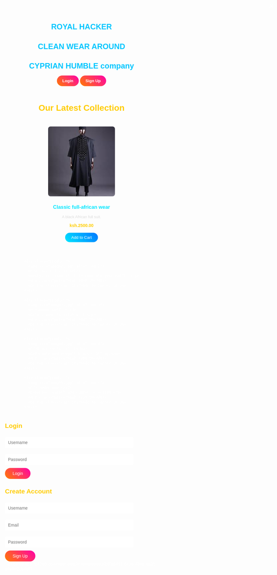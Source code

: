 
<!DOCTYPE html>
<html lang="en">
<head>
<meta charset="UTF-8">
<meta name="viewport" content="width=device-width, initial-scale=1.0">
<title>CYPRIANS - Online Clothing Store</title>
<style>
/* ====== General Styles ====== */
body {
  margin: 0;
  font-family: 'Poppins', sans-serif;
  background: url('african.jpg') no-repeat center center fixed;
  background-size: cover;
  color: #fff;
}

/* Overlay for readability */
body::before {
  content: '';
  position: fixed;
  inset: 0;
  background-color: rgba(0,0,0,0.6);
  z-index: 0;
}

/* ====== Header ====== */
header {
  background-color: rgba(0,0,0,0.5);
  padding: 15px 40px;
  display: flex;
  justify-content: space-between;
  align-items: center;
  position: relative;
  z-index: 1;
}
header h1 {
  color: #00c6ff;
  font-size: 1.8em;
}
header button {
  background: linear-gradient(45deg, #ff7b00, #ff00a8);
  border: none;
  border-radius: 20px;
  padding: 10px 18px;
  color: #fff;
  cursor: pointer;
  font-weight: 600;
  transition: 0.3s;
}
header button:hover {
  background: linear-gradient(45deg, #ff00a8, #ff7b00);
}

/* ====== Shop Section ====== */
.shop {
  padding: 40px;
  position: relative;
  z-index: 1;
}
.shop h2 {
  text-align: center;
  color: #ffcc00;
  font-size: 2em;
  margin-bottom: 30px;
}
.products {
  display: flex;
  flex-wrap: wrap;
  justify-content: center;
  gap: 25px;
}
.product {
  background-color: rgba(255, 255, 255, 0.15);
  border-radius: 10px;
  width: 220px;
  text-align: center;
  padding: 15px;
  transition: transform 0.3s, box-shadow 0.3s;
}
.product:hover {
  transform: translateY(-5px);
  box-shadow: 0 0 15px rgba(255,255,255,0.3);
}
.product img {
  width: 100%;
  height: 230px;
  object-fit: cover;
  border-radius: 8px;
}
.product h3 {
  color: #00e6ff;
}
.product p {
  font-size: 0.9em;
  color: #ddd;
}
.price {
  color: #ffcc00;
  font-weight: bold;
  margin: 8px 0;
}
.cart-btn {
  margin-top: 8px;
  background: linear-gradient(45deg, #00e6ff, #0077ff);
  border: none;
  border-radius: 20px;
  padding: 8px 20px;
  color: white;
  cursor: pointer;
}
.cart-btn:hover {
  background: linear-gradient(45deg, #0077ff, #00e6ff);
}

/* ====== Modal (Pop-up) ====== */
.modal {
  display: none; /* Hidden by default */
  position: fixed;
  z-index: 5;
  left: 0;
  top: 0;
  width: 100%;
  height: 100%;
  background-color: rgba(0,0,0,0.8);
  justify-content: center;
  align-items: center;
}
.modal-content {
  background-color: rgba(255, 255, 255, 0.1);
  border-radius: 15px;
  padding: 30px;
  width: 90%;
  max-width: 400px;
  text-align: center;
  box-shadow: 0 0 25px rgba(0,0,0,0.5);
  backdrop-filter: blur(10px);
}
.modal-content h2 {
  color: #ffcc00;
  margin-bottom: 15px;
}
.modal-content input {
  width: 80%;
  padding: 10px;
  margin: 10px 0;
  border: none;
  border-radius: 5px;
  font-size: 1em;
}
.modal-content button {
  padding: 10px 25px;
  background: linear-gradient(45deg, #ff7b00, #ff00a8);
  color: white;
  border: none;
  border-radius: 25px;
  font-size: 1em;
  cursor: pointer;
}
.modal-content button:hover {
  background: linear-gradient(45deg, #ff00a8, #ff7b00);
}
.close {
  position: absolute;
  top: 15px;
  right: 25px;
  color: #fff;
  font-size: 28px;
  cursor: pointer;
}

/* ====== Responsive ====== */
@media (max-width: 600px) {
  .products {
    flex-direction: column;
    align-items: center;
  }
}
</style>
</head>
<body>

<!-- Header -->
<header>
  <h1>ROYAL HACKER</h1>

  <h1>CLEAN WEAR AROUND</h1>  <h1>CYPRIAN HUMBLE company</h1>
  <div>
    <button onclick="openModal('loginModal')">Login</button>
    <button onclick="openModal('signupModal')">Sign Up</button>
  </div>
</header>

<!-- Shop Section -->
<section class="shop">
  <h2>Our Latest Collection</h2>
  <div class="products">
    <div class="product">
      <img src="image1.jpg" alt="Item 1">
      <h3>Classic full-african wear</h3>
      <p>A black African full suit.</p>
      <div class="price">ksh.2500.00</div>
      <button class="cart-btn">Add to Cart</button>
    </div>

    <div class="product">
      <img src="image2.jpg" alt="Item 2">
      <h3>classic T-shirt</h3>
      <p>Stylish cream shirt to complete your outfit.</p>
      <div class="price">ksh.1000.00</div>
      <button class="cart-btn">Add to Cart</button>
    </div>

    <div class="product">
      <img src="image3.jpg" alt="Item 3">
      <h3>Summer outfit</h3>
      <p>full wear to shine with.</p>
      <div class="price">ksh.1045.00</div>
      <button class="cart-btn">Add to Cart</button>
    </div>

    <div class="product">
      <img src="image4.jpg" alt="Item 4">
      <h3>Black cotton shirt</h3>
      <p>Durable and elegant black clothing.</p>
      <div class="price">ksh.1280.00</div>
      <button class="cart-btn">Add to Cart</button>
    </div>

    <div class="product">
      <img src="image5.jpg" alt="Item 5">
      <h3>Hooded wear</h3>
      <p>perfect warmth and comfort clothing.</p>
      <div class="price">ksh.1235.00</div>
      <button class="cart-btn">Add to Cart</button>
    </div>
  </div>
</section>

<!-- Login Modal -->
<div id="loginModal" class="modal">
  <div class="modal-content">
    <span class="close" onclick="closeModal('loginModal')">&times;</span>
    <h2>Login</h2>
    <form id="loginForm">
      <input type="text" placeholder="Username" required><br>
      <input type="password" placeholder="Password" required><br>
      <button type="submit">Login</button>
    </form>
  </div>
</div>

<!-- Signup Modal -->
<div id="signupModal" class="modal">
  <div class="modal-content">
    <span class="close" onclick="closeModal('signupModal')">&times;</span>
    <h2>Create Account</h2>
    <form id="signupForm">
      <input type="text" placeholder="Username" required><br>
      <input type="email" placeholder="Email" required><br>
      <input type="password" placeholder="Password" required><br>
      <button type="submit">Sign Up</button>
    </form>
  </div>
</div>

<script>
// ====== Modal Controls ======
function openModal(id) {
  document.getElementById(id).style.display = "flex";
}
function closeModal(id) {
  document.getElementById(id).style.display = "none";
}
window.onclick = function(e) {
  if (e.target.classList.contains('modal')) {
    e.target.style.display = "none";
  }
};

// ====== Form Handling ======
document.getElementById("loginForm").addEventListener("submit", function(e) {
  e.preventDefault();
  alert("Logged in successfully!");
  closeModal("loginModal");
});
document.getElementById("signupForm").addEventListener("submit", function(e) {
  e.preventDefault();
  alert("Account created successfully!");
  closeModal("signupModal");
});
</script>
</body>
</html>
![african](https://github.com/user-attachments/assets/b8fa6491-6486-43ae-a625-a8e8e2cb4eff)
